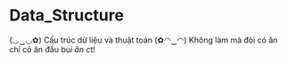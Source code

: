 # Data_Structure
(◡‿◡✿) Cấu trúc dữ liệu và  thuật toán (✿◠‿◠)
Không làm mà đòi có ăn chỉ có ăn đầu bu*i ăn c*t!
